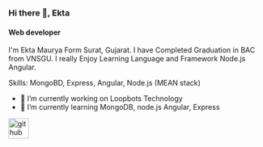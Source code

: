 ### Hi there 👋, Ekta
#### Web developer 
I'm Ekta Maurya Form Surat, Gujarat. I have Completed Graduation in BAC from VNSGU. I really Enjoy Learning Language and Framework Node.js Angular.

Skills: MongoBD, Express, Angular, Node.js (MEAN stack)

- 🔭 I’m currently working on Loopbots Technology  
- 🌱 I’m currently learning MongoDB, node.js Angular, Express 


[<img src='https://cdn.jsdelivr.net/npm/simple-icons@3.0.1/icons/github.svg' alt='github' height='40'>](https://github.com/mauryaekta)  

